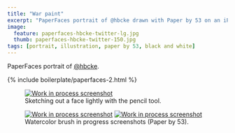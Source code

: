 ```yaml
---
title: "War paint"
excerpt: "PaperFaces portrait of @hbcke drawn with Paper by 53 on an iPad."
image: 
  feature: paperfaces-hbcke-twitter-lg.jpg
  thumb: paperfaces-hbcke-twitter-150.jpg
tags: [portrait, illustration, paper by 53, black and white]
---
```


PaperFaces portrait of [@hbcke](http://twitter.com/hbcke).

{% include boilerplate/paperfaces-2.html %}

<figure>
	<a href="{{ site.url }}/images/paperfaces-hbcke-process-1-lg.jpg"><img src="{{ site.url }}/images/paperfaces-hbcke-process-1-750.jpg" alt="Work in process screenshot"></a>
	<figcaption>Sketching out a face lightly with the pencil tool.</figcaption>
</figure>

<figure class="half">
	<a href="{{ site.url }}/images/paperfaces-hbcke-process-2-lg.jpg"><img src="{{ site.url }}/images/paperfaces-hbcke-process-2-600.jpg" alt="Work in process screenshot"></a>
	<a href="{{ site.url }}/images/paperfaces-hbcke-process-3-lg.jpg"><img src="{{ site.url }}/images/paperfaces-hbcke-process-3-600.jpg" alt="Work in process screenshot"></a>
	<figcaption>Watercolor brush in progress screenshots (Paper by 53).</figcaption>
</figure>